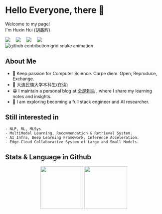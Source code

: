 # Hello Everyone, there 👋

<p>Welcome to my page! </br> I'm Huxin Hui (胡鑫辉) </p>
<!-- profile logo 个人资料徽标 -->
  <div>
     <!-- csdn -->
     <a href="https://blog.csdn.net/qq_40712026?type=blog"><img src="https://blog.csdn.net/2301_80015656?spm=1000.2115.3001.5343" /></a>&emsp;
      <!-- zhihu -->
     <a href="https://www.zhihu.com/people/cbl-95"><img src="https://img.shields.io/badge/Zhihu-知乎-3399ff" /></a>&emsp;     
       <!-- leetcode -->
     <a href="https://leetcode.cn/u/blbllll-1bxw0ajwnx/"><img src="https://leetcode.cn/u/condescending-tuf2d/" /></a>&emsp;
     <!-- Kaggle -->
     <a href="https://www.kaggle.com/helloiamcbl"><img src="https://www.kaggle.com/huhuihui0" /></a>&emsp;
  </div>

  <!-- Snake Code Contribution Map 贪吃蛇代码贡献图 -->
<picture>
  <source media="(prefers-color-scheme: dark)" srcset="https://raw.githubusercontent.com/huidehui/output/github-contribution-grid-snake-dark.svg">
  <source media="(prefers-color-scheme: light)" srcset="https://raw.githubusercontent.com/huidehui/output/github-contribution-grid-snake.svg">
  <img alt="github contribution grid snake animation" src="https://raw.githubusercontent.com/huidehui/output/github-contribution-grid-snake.svg">
</picture>
</div>

## About Me
- 🔭 Keep passion for Computer Science. Carpe diem. Open, Reproduce, Exchange.
- 💼 大连民族大学本科生(在读)
- 😀 I maintain a personal blog at [全是刺头](https://blog.csdn.net/2301_80015656?spm=1000.2115.3001.5343) , where I share my learning notes and insights.
- 🌱 I am exploring becoming a full stack engineer and AI researcher.

## Still interested in  
    - NLP, RL, MLSys
    - MultiModal Learning, Recommendation & Retrieval System.
    - AI Infra, Deep Learning Framework, Inference Acceleration.
    - Edge-Cloud Collaborative System of Large and Small Models.

## Stats & Language in Github
<div align="center" >
<!-- GitHub 数据统计 -->
<img height="137px" src="https://github-readme-stats-git-masterrstaa-rickstaa.vercel.app/api?username=huidehui&hide_title=true&hide_border=true&show_icons=true&include_all_commits=true&line_height=21text_color=000&icon_color=000&bg_color=0,ea6161,ffc64d,fffc4d,52fa5a&theme=graywhite" />
<img height="137px" src="https://github-readme-stats-git-masterrstaa-rickstaa.vercel.app/api/top-langs/?username=huidehui&hide_title=true&hide_border=true&layout=compact&langs_count=6&text_color=000&icon_color=fff&bg_color=0,52fa5a,4dfcff,c64dff&theme=graywhite" /><br>
<!-- <img height="173px" src="https://github-readme-stats-git-masterrstaa-rickstaa.vercel.app/api?username=huidehui&show_icons=true&include_all_commits=true&line_height=21" /> -->
<!-- <img height="173px" src="https://github-readme-stats-git-masterrstaa-rickstaa.vercel.app/api/top-langs/?username=huidehui&layout=compact&langs_count=6" /><br> -->

</div>
